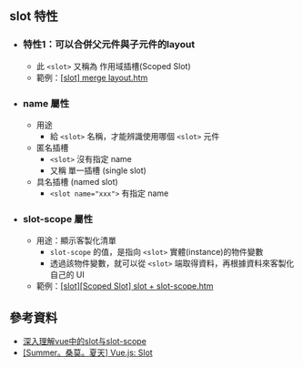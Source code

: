 ## slot 特性
- ### 特性1：可以合併父元件與子元件的layout
  - 此 ```<slot>``` 又稱為 作用域插槽(Scoped Slot)
  - 範例：[[slot] merge layout.htm](../topics/%5Bslot%5D%20merge%20layout.htm)
- ### name 屬性
  - 用途
    - 給 ```<slot>``` 名稱，才能辨識使用哪個 ```<slot>``` 元件
  - 匿名插槽
    - ```<slot>``` 沒有指定 name
    - 又稱 單一插槽 (single slot)
  - 具名插槽 (named slot)
    - ```<slot name="xxx">``` 有指定 name
- ### slot-scope 屬性
  - 用途：顯示客製化清單
    - ```slot-scope``` 的值，是指向 ```<slot>``` 實體(instance)的物件變數
    - 透過該物件變數，就可以從 ```<slot>``` 端取得資料，再根據資料來客製化自己的 UI
  - 範例：[[slot][Scoped Slot] slot + slot-scope.htm](../topics/%5Bslot%5D%5BScoped%20Slot%5D%20slot%20+%20slot-scope.htm)


## 參考資料
- [深入理解vue中的slot与slot-scope](https://juejin.im/post/5a69ece0f265da3e5a5777ed)
- [[Summer。桑莫。夏天] Vue.js: Slot](https://cythilya.github.io/2017/10/11/vue-component-slot/)
